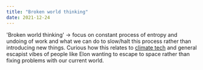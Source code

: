 ```yaml
---
title: "Broken world thinking"
date: 2021-12-24
---
```


'Broken world thinking' -> focus on constant process of entropy and undoing of work and what we can do to slow/halt this process rather than introducing new things. Curious how this relates to [climate tech](thoughts/climate%20tech.md) and general escapist vibes of people like Elon wanting to escape to space rather than fixing problems with our current world.